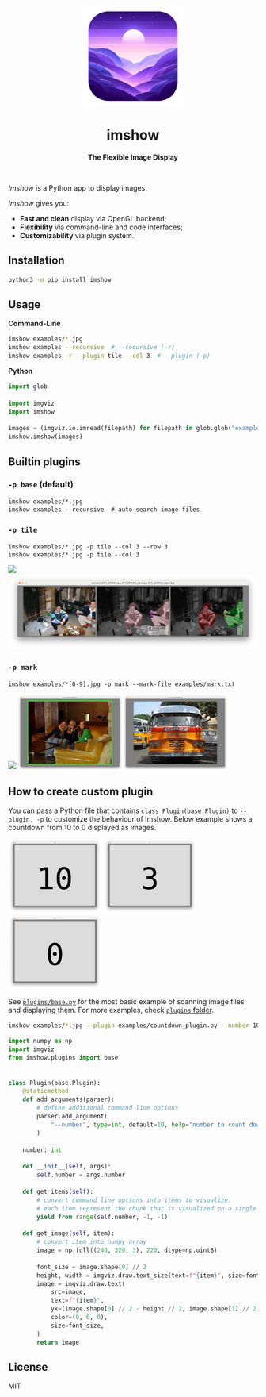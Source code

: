 <div align="center">
  <img src="https://github.com/wkentaro/imshow/raw/main/.readme/icon.png" width="200", height="200">
  <h1>imshow</h1>
  <p>
    <b>The Flexible Image Display</b>
  </p>
  <br>
</div>

*Imshow* is a Python app to display images.

*Imshow* gives you:

- **Fast and clean** display via OpenGL backend;
- **Flexibility** via command-line and code interfaces;
- **Customizability** via plugin system.

## Installation

```bash
python3 -m pip install imshow
```

## Usage

**Command-Line**

```bash
imshow examples/*.jpg
imshow examples --recursive  # --recursive (-r)
imshow examples -r --plugin tile --col 3  # --plugin (-p)
```

**Python**

```python
import glob

import imgviz
import imshow

images = (imgviz.io.imread(filepath) for filepath in glob.glob("examples/*.jpg"))
imshow.imshow(images)
```

## Builtin plugins

### `-p base` (**default**)

```
imshow examples/*.jpg
imshow examples --recursive  # auto-search image files
```

### `-p tile`

```
imshow examples/*.jpg -p tile --col 3 --row 3
imshow examples/*.jpg -p tile --col 3
```

<img src="https://github.com/wkentaro/imshow/raw/main/.readme/tile_0.png" height="200"> <img src="https://github.com/wkentaro/imshow/raw/main/.readme/tile_1.png" height="150">

### `-p mark`

```
imshow examples/*[0-9].jpg -p mark --mark-file examples/mark.txt
```

<img src="https://github.com/wkentaro/imshow/raw/main/.readme/mark_0.png" height="150"> <img src="https://github.com/wkentaro/imshow/raw/main/.readme/mark_1.png" height="150"> <img src="https://github.com/wkentaro/imshow/raw/main/.readme/mark_2.png" height="150"> 

## How to create custom plugin

You can pass a Python file that contains `class Plugin(base.Plugin)` to `--plugin, -p` to customize the behaviour of Imshow. Below example shows a countdown from 10 to 0 displayed as images.

<img src=".readme/countdown_0.png" height=150> <img src=".readme/countdown_1.png" height=150> <img src=".readme/countdown_2.png" height=150>

See [`plugins/base.py`](https://github.com/wkentaro/imshow/blob/main/imshow/plugins/base.py) for the most basic example of scanning image files and displaying them.
For more examples, check [`plugins` folder](https://github.com/wkentaro/imshow/blob/main/imshow/plugins).

```bash
imshow examples/*.jpg --plugin examples/countdown_plugin.py --number 10
```

```python
import numpy as np
import imgviz
from imshow.plugins import base


class Plugin(base.Plugin):
    @staticmethod
    def add_arguments(parser):
        # define additional command line options
        parser.add_argument(
            "--number", type=int, default=10, help="number to count down from"
        )

    number: int

    def __init__(self, args):
        self.number = args.number

    def get_items(self):
        # convert command line options into items to visualize.
        # each item represent the chunk that is visualized on a single window.
        yield from range(self.number, -1, -1)

    def get_image(self, item):
        # convert item into numpy array
        image = np.full((240, 320, 3), 220, dtype=np.uint8)

        font_size = image.shape[0] // 2
        height, width = imgviz.draw.text_size(text=f"{item}", size=font_size)
        image = imgviz.draw.text(
            src=image,
            text=f"{item}",
            yx=(image.shape[0] // 2 - height // 2, image.shape[1] // 2 - width // 2),
            color=(0, 0, 0),
            size=font_size,
        )
        return image
```

## License

MIT
